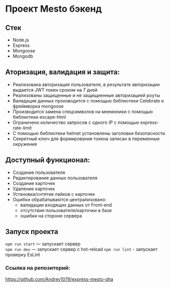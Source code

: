 # Проект Mesto бэкенд

## Стек

- Node.js
- Express
- Mongoose
- Mongodb

## Аторизация, валидация и защита:

- Реализована авторизация пользователя, в результате авторизации выдается JWT токен сроком на 7 дней
- Реализованы защищенные и не защищиенные авторизацией роуты
- Валидация данных производится с помощью библиотеки Celebrate и фреймворка mongoose
- Производится замена спецсимволов на мнемоники с помощью библиотеки escape-html
- Ограничено количество запросов с одного IP с помощью express-rate-limit
- С помощью библиотеки helmet установлены заголовки безопасности
- Секретный ключ для формирования токена записан в переменные окружения

## Доступный функционал:

- Создание пользователя
- Редактирование данных пользователя
- Создание карточек
- Удаление карточек
- Установка/снтятие лайков с карточек
- Ошибки обрабатываются централизовано:
  - валидации входящих данных от Front-end
  - отсутствия пользователя/карточки в базе
  - ошибки на стороне сервера

## Запуск проекта

`npm run start` — запускает сервер  
`npm run dev` — запускает сервер с hot-reload `npm run lint` - запускает проверку EsLint

### Ссылка на репозиторий:

https://github.com/Andrey1079/express-mesto-gha
